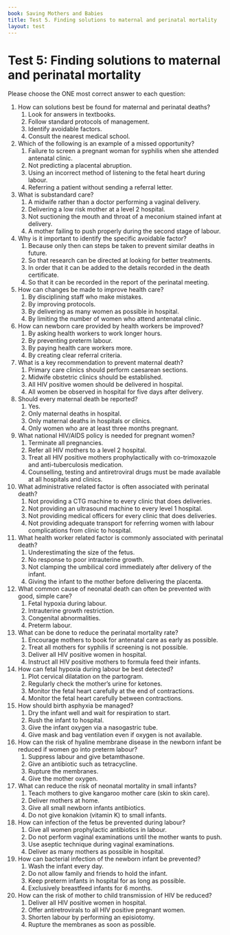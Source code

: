 ```yaml
---
book: Saving Mothers and Babies
title: Test 5. Finding solutions to maternal and perinatal mortality
layout: test
---
```


# Test 5: Finding solutions to maternal and perinatal mortality

Please choose the ONE most correct answer to each question:

1.	How can solutions best be found for maternal and perinatal deaths?
	1.	Look for answers in textbooks.
	1.	Follow standard protocols of management.
	1.	Identify avoidable factors.
	1.	Consult the nearest medical school.
2.	Which of the following is an example of a missed opportunity?
	1.	Failure to screen a pregnant woman for syphilis when she attended antenatal clinic.
	1.	Not predicting a placental abruption.
	1.	Using an incorrect method of listening to the fetal heart during labour.
	1.	Referring a patient without sending a referral letter.
3.	What is substandard care?
	1.	A midwife rather than a doctor performing a vaginal delivery.
	1.	Delivering a low risk mother at a level 2 hospital.
	1.	Not suctioning the mouth and throat of a meconium stained infant at delivery.
	1.	A mother failing to push properly during the second stage of labour.
4.	Why is it important to identify the specific avoidable factor?
	1.	Because only then can steps be taken to prevent similar deaths in future.
	1.	So that research can be directed at looking for better treatments.
	1.	In order that it can be added to the details recorded in the death certificate.
	1.	So that it can be recorded in the report of the perinatal meeting.
5.	How can changes be made to improve health care?
	1.	By disciplining staff who make mistakes.
	1.	By improving protocols.
	1.	By delivering as many women as possible in hospital.
	1.	By limiting the number of women who attend antenatal clinic.
6.	How can newborn care provided by health workers be improved?
	1.	By asking health workers to work longer hours.
	1.	By preventing preterm labour.
	1.	By paying health care workers more.
	1.	By creating clear referral criteria.
7.	What is a key recommendation to prevent maternal death?
	1.	Primary care clinics should perform caesarean sections.
	1.	Midwife obstetric clinics should be established.
	1.	All HIV positive women should be delivered in hospital.
	1.	All women be observed in hospital for five days after delivery.
8.	Should every maternal death be reported?
	1.	Yes.
	1.	Only maternal deaths in hospital.
	1.	Only maternal deaths in hospitals or clinics.
	1.	Only women who are at least three months pregnant.
9.	What national HIV/AIDS policy is needed for pregnant women?
	1.	Terminate all pregnancies.
	1.	Refer all HIV mothers to a level 2 hospital.
	1.	Treat all HIV positive mothers prophylactically with co-trimoxazole and anti-tuberculosis medication.
	1.	Counselling, testing and antiretroviral drugs must be made available at all hospitals and clinics.
10.	What administrative related factor is often associated with perinatal death?
	1.	Not providing a CTG machine to every clinic that does deliveries.
	1.	Not providing an ultrasound machine to every level 1 hospital.
	1.	Not providing medical officers for every clinic that does deliveries.
	1.	Not providing adequate transport for referring women with labour complications from clinic to hospital.
11.	What health worker related factor is commonly associated with perinatal death?
	1.	Underestimating the size of the fetus.
	1.	No response to poor intrauterine growth.
	1.	Not clamping the umbilical cord immediately after delivery of the infant.
	1.	Giving the infant to the mother before delivering the placenta.
12.	What common cause of neonatal death can often be prevented with good, simple care?
	1.	Fetal hypoxia during labour.
	1.	Intrauterine growth restriction.
	1.	Congenital abnormalities.
	1.	Preterm labour.
13.	What can be done to reduce the perinatal mortality rate?
	1.	Encourage mothers to book for antenatal care as early as possible.
	1.	Treat all mothers for syphilis if screening is not possible.
	1.	Deliver all HIV positive women in hospital.
	1.	Instruct all HIV positive mothers to formula feed their infants.
14.	How can fetal hypoxia during labour be best detected?
	1.	Plot cervical dilatation on the partogram.
	1.	Regularly check the mother’s urine for ketones.
	1.	Monitor the fetal heart carefully at the end of contractions.
	1.	Monitor the fetal heart carefully between contractions.
15.	How should birth asphyxia be managed?
	1.	Dry the infant well and wait for respiration to start.
	1.	Rush the infant to hospital.
	1.	Give the infant oxygen via a nasogastric tube.
	1.	Give mask and bag ventilation even if oxygen is not available.
16.	How can the risk of hyaline membrane disease in the newborn infant be reduced if women go into preterm labour?
	1.	Suppress labour and give betamthasone.
	1.	Give an antibiotic such as tetracycline.
	1.	Rupture the membranes.
	1.	Give the mother oxygen.
17.	What can reduce the risk of neonatal mortality in small infants?
	1.	Teach mothers to give kangaroo mother care (skin to skin care).
	1.	Deliver mothers at home.
	1.	Give all small newborn infants antibiotics.
	1.	Do not give konakion (vitamin K) to small infants.
18.	How can infection of the fetus be prevented during labour?
	1.	Give all women prophylactic antibiotics in labour.
	1.	Do not perform vaginal examinations until the mother wants to push.
	1.	Use aseptic technique during vaginal examinations.
	1.	Deliver as many mothers as possible in hospital.
19.	How can bacterial infection of the newborn infant be prevented?
	1.	Wash the infant every day.
	1.	Do not allow family and friends to hold the infant.
	1.	Keep preterm infants in hospital for as long as possible.
	1.	Exclusively breastfeed infants for 6 months.
20.	How can the risk of mother to child transmission of HIV be reduced?
	1.	Deliver all HIV positive women in hospital.
	1.	Offer antiretrovirals to all HIV positive pregnant women.
	1.	Shorten labour by performing an episiotomy.
	1.	Rupture the membranes as soon as possible.